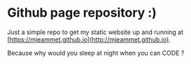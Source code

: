# Github page repository :)

Just a simple repo to get my static website up and running at [https://mjeammet.github.io](http://mjeammet.github.io).

Because why would you sleep at night when you can CODE ?
